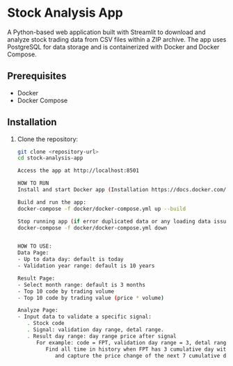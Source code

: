 # Stock Analysis App

A Python-based web application built with Streamlit to download and analyze stock trading data from CSV files within a ZIP archive. The app uses PostgreSQL for data storage and is containerized with Docker and Docker Compose.

## Prerequisites
- Docker
- Docker Compose

## Installation
1. Clone the repository:
   ```bash
   git clone <repository-url>
   cd stock-analysis-app

   Access the app at http://localhost:8501

   HOW TO RUN
   Install and start Docker app (Installation https://docs.docker.com/desktop/setup/install/windows-install/)

   Build and run the app: 
   docker-compose -f docker/docker-compose.yml up --build

   Stop running app (if error duplicated data or any loading data issue)
   docker-compose -f docker/docker-compose.yml down


   HOW TO USE:
   Data Page: 
   - Up to data day: default is today
   - Validation year range: default is 10 years

   Result Page:
   - Select month range: default is 3 months
   - Top 10 code by trading volume
   - Top 10 code by trading value (price * volume)

   Analyze Page:
   - Input data to validate a specific signal:
      . Stock code
      . Signal: validation day range, detal range. 
      . Result day range: day range price after signal
         For example: code = FPT, validation day range = 3, detal range = -10, result day range = 7
            Find all time in history when FPT has 3 cumulative day with -10% price (close price of day T+3 compare to close price of day T)
               and capture the price change of the next 7 cumulative day after the signal happen